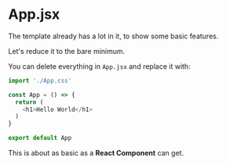 # App.jsx

The template already has a lot in it, to show some basic features.

Let's reduce it to the bare minimum.

You can delete everything in `App.jsx` and replace it with:

```javascript
import './App.css'

const App = () => {
  return (
    <h1>Hello World</h1>
  )
}

export default App
```

This is about as basic as a **React Component** can get.